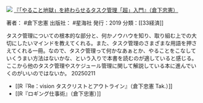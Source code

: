 ![](https://gyazo.com/00218fd617038969611b85485aba9876.jpg)
[『「やること地獄」を終わらせるタスク管理「超」入門』（倉下忠憲）](https://amzn.to/3EKzGH2)

著者： #倉下忠憲 
出版社： #星海社 
発行：2019
分類：[[33経済]]

タスク管理についての根本的な部分と、何かノウハウを知り、取り組む上での大切にしたいマインドを教えてくれる。また、タスク管理のさまざまな用語を押さえてくれる一冊。なので、タスク管理って何かなあぁとか、やることをこなしていくうまい方法はないかな、という入りで本書を読むのが適していると感じる。
ここから他のタスク管理やスケジュール管理に関して解説している本に進んでいくのがいいのではないか。
20250211

- [[R『Re：vision タスクリストとアウトライン』（倉下忠憲 Tak.）]]
- [[R『ロギング仕事術』（倉下忠憲）]]